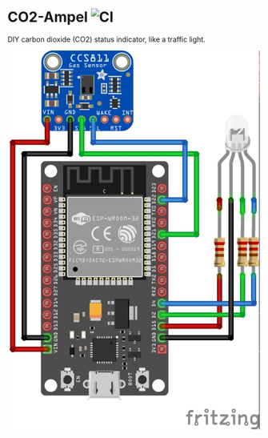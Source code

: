 # CO2-Ampel ![CI](https://github.com/hackspace-marburg/co2ampel/workflows/CI/badge.svg)

DIY carbon dioxide (CO2) status indicator, like a traffic light.

![sketch](contrib/fritzing/sketch.jpg)
